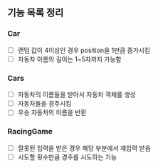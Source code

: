## 기능 목록 정리

### Car

- [ ] 랜덤 값이 4이상인 경우 position을 1만큼 증가시킴
- [ ] 자동차 이름의 길이는 1~5자까지 가능함

### Cars

- [ ] 자동차의 이름들을 받아서 자동차 객체를 생성
- [ ] 자동차들을 경주시킴
- [ ] 우승 자동차의 이름을 반환

### RacingGame

- [ ] 잘못된 입력을 받은 경우 해당 부분에서 재입력 받음
- [ ] 시도할 횟수만큼 경주를 시도하는 기능
